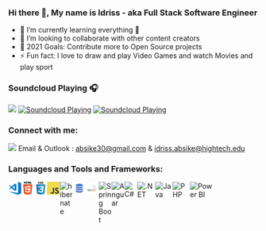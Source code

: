 ### Hi there 👋, My name is Idriss - aka Full Stack Software Engineer 
- 🌱 I’m currently learning everything 🤣
- 👯 I’m looking to collaborate with other content creators
- 🥅 2021 Goals: Contribute more to Open Source projects
- ⚡ Fun fact: I love to draw and play Video Games and watch Movies and play sport

### Soundcloud Playing 🎧
[<img src="https://now-playing-codestackr.vercel.app/api/spotify-playing" width="250" />](https://open.spotify.com/playlist/7hZT3TXoOifutgMtmsfbwj) [<img src="https://cdn.iconscout.com/icon/free/png-256/soundcloud-6-189763.png" width="50px" alt="Soundcloud Playing" width="350" />](https://soundcloud.com/97special)
[<img src="https://cdn.iconscout.com/icon/free/png-256/soundcloud-6-189763.png" width="50px" alt="Soundcloud Playing" width="350" />](https://soundcloud.com/knowislam77)

### Connect with me:
<img src="https://image.flaticon.com/icons/png/512/8/8807.png" width="25px" width="250" /> Email & Outlook : absike30@gmail.com  &  idriss.absike@hightech.edu
<br />

### Languages and Tools and Frameworks:
<img align="left" alt="Visual Studio Code" width="26px" src="https://raw.githubusercontent.com/github/explore/80688e429a7d4ef2fca1e82350fe8e3517d3494d/topics/visual-studio-code/visual-studio-code.png" />
<img align="left" alt="HTML5" width="26px" src="https://raw.githubusercontent.com/github/explore/80688e429a7d4ef2fca1e82350fe8e3517d3494d/topics/html/html.png"/>
<img align="left" alt="CSS3" width="26px" src="https://raw.githubusercontent.com/github/explore/80688e429a7d4ef2fca1e82350fe8e3517d3494d/topics/css/css.png"/>
<img align="left" width="26px" src="https://raw.githubusercontent.com/github/explore/80688e429a7d4ef2fca1e82350fe8e3517d3494d/topics/javascript/javascript.png" />
<img align="left" alt="hibernate" width="26px" src="https://icon-library.com/images/hibernate-icon/hibernate-icon-0.jpg"/>
<img align="left" alt="SQL" width="26px" src="https://raw.githubusercontent.com/github/explore/80688e429a7d4ef2fca1e82350fe8e3517d3494d/topics/sql/sql.png" />
<img align="left" alt="MySQL" width="26px" src="https://raw.githubusercontent.com/github/explore/80688e429a7d4ef2fca1e82350fe8e3517d3494d/topics/mysql/mysql.png" />
<img align="left" alt="Spring Boot" width="26px" src="https://spring-petclinic.github.io/images/logo-spring.png" />
<img align="left" alt="Anguar" width="26px" src="https://raw.githubusercontent.com/oktadeveloper/okta-spring-boot-2-angular-8-example/master/client/src/favicon.ico" />
<img align="left" alt="C#" width="26px" src="https://cdn3.iconfinder.com/data/icons/programming-languages-4/222/c-512.png" />
<img align="left" alt=".NET" width="36px" src="https://cdn.iconscout.com/icon/free/png-512/microsoft-dot-net-1-1175179.png" />
<img align="left" alt="Java" width="35px" src="https://cdn1.iconfinder.com/data/icons/system-black-circles/512/java-512.png" />
<img align="left" alt="PHP" width="35px" src="https://img.icons8.com/ios/452/php-server.png" />
<img align="left" alt="Power BI" height="40px" width="50px" src="https://img.icons8.com/color/452/power-bi.png" />

